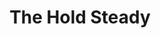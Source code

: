 ---
title: "The Hold Steady"
summary: "American indie rock band formed in 2003 in Minneapolis, Minnesota, now based in Brooklyn, New York. The band consists of Craig Finn , Tad Kubler , Galen Polivka , Franz Nicolay , Bobby Drake , and Steve Selvidge ."
image: "the-hold-steady.jpg"
---